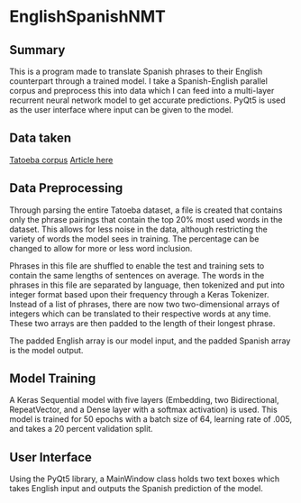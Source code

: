 # EnglishSpanishNMT

## Summary
This is a program made to translate Spanish phrases to their English counterpart through a trained model.
I take a Spanish-English parallel corpus and preprocess this into data which I can feed into a multi-layer
recurrent neural network model to get accurate predictions. PyQt5 is used as the user interface where input can be
given to the model.

## Data taken
[Tatoeba corpus](http://opus.nlpl.eu/Tatoeba.php)
[Article here](http://www.lrec-conf.org/proceedings/lrec2012/pdf/463_Paper.pdf)

## Data Preprocessing
Through parsing the entire Tatoeba dataset, a file is created that contains only the phrase pairings that contain 
the top 20% most used words in the dataset. This allows for less noise in the data, although restricting the
variety of words the model sees in training. The percentage can be changed to allow for more or less word inclusion.

Phrases in this file are shuffled to enable the test and training sets to contain the same lengths of sentences on average. 
The words in the phrases in this file are separated by language, then tokenized and put into integer format based upon their frequency through a Keras Tokenizer. Instead of a list of phrases, there are now two two-dimensional arrays of integers 
which can be translated to their respective words at any time. These two arrays are then padded to the length of their
longest phrase.

The padded English array is our model input, and the padded Spanish array is the model output.

## Model Training
A Keras Sequential model with five layers (Embedding, two Bidirectional, RepeatVector, and a Dense layer with a 
softmax activation) is used. This model is trained for 50 epochs with a batch size of 64, learning rate of .005, 
and takes a 20 percent validation split.

## User Interface
Using the PyQt5 library, a MainWindow class holds two text boxes which takes English input and outputs the Spanish
prediction of the model.
